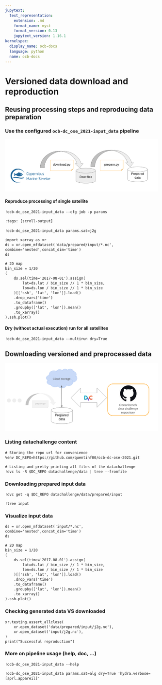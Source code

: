 ```yaml
---
jupytext:
  text_representation:
    extension: .md
    format_name: myst
    format_version: 0.13
    jupytext_version: 1.16.1
kernelspec:
  display_name: ocb-docs
  language: python
  name: ocb-docs
---
```


# Versioned data download and reproduction


## Reusing processing steps and reproducing data preparation

### Use the configured `ocb-dc_ose_2021-input_data` pipeline
![data schema](imgs/data_doc.png)

#### Reproduce processing of single satellite

```{code-cell} ipython3
!ocb-dc_ose_2021-input_data --cfg job -p params
```

```{code-cell} ipython3
:tags: [scroll-output]

!ocb-dc_ose_2021-input_data params.sat=j2g
```

```{code-cell} ipython3
import xarray as xr
ds = xr.open_mfdataset('data/prepared/input/*.nc', combine='nested',concat_dim='time')
ds
```

```{code-cell} ipython3
# 2D map
bin_size = 1/20
(
    ds.sel(time='2017-08-01').assign(
        lat=ds.lat / bin_size // 1 * bin_size,
        lon=ds.lon / bin_size // 1 * bin_size
    )[['ssh', 'lat', 'lon']].load()
    .drop_vars('time')
    .to_dataframe()
    .groupby(['lat', 'lon']).mean()
    .to_xarray()
).ssh.plot()
```

#### Dry (without actual execution) run for all satellites

```{code-cell} ipython3
!ocb-dc_ose_2021-input_data --multirun dry=True
```

## Downloading versioned and preprocessed data

![dvc schema](imgs/dvc_doc.png)
### Listing datachallenge content

```{code-cell} ipython3
# Storing the repo url for convenience
%env DC_REPO=https://github.com/quentinf00/ocb-dc-ose-2021.git
```

```{code-cell} ipython3
# Listing and pretty printing all files of the datachallenge
!dvc ls -R $DC_REPO datachallenge/data | tree --fromfile
```

### Downloading prepared input data

```{code-cell} ipython3
!dvc get -q $DC_REPO datachallenge/data/prepared/input
```

```{code-cell} ipython3
!tree input
```

### Visualize input data

```{code-cell} ipython3
ds = xr.open_mfdataset('input/*.nc', combine='nested',concat_dim='time')
ds
```

```{code-cell} ipython3
# 2D map
bin_size = 1/20
(
    ds.sel(time='2017-08-01').assign(
        lat=ds.lat / bin_size // 1 * bin_size,
        lon=ds.lon / bin_size // 1 * bin_size
    )[['ssh', 'lat', 'lon']].load()
    .drop_vars('time')
    .to_dataframe()
    .groupby(['lat', 'lon']).mean()
    .to_xarray()
).ssh.plot()
```

### Checking generated data VS downloaded

```{code-cell} ipython3
xr.testing.assert_allclose(
    xr.open_dataset('data/prepared/input/j2g.nc'),
    xr.open_dataset('input/j2g.nc'),
)
print("Successful reproduction")
```

### More on pipeline usage (help, doc, ...)

```{code-cell} ipython3
!ocb-dc_ose_2021-input_data --help
```

```{code-cell} ipython3
!ocb-dc_ose_2021-input_data params.sat=alg dry=True 'hydra.verbose=[aprl.appareil]'
```
